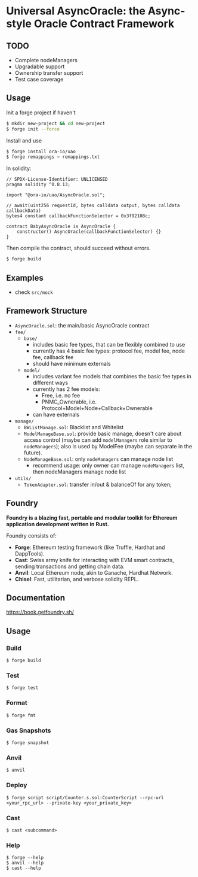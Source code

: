 # Universal AsyncOracle: the Async-style Oracle Contract Framework

## TODO
- Complete nodeManagers
- Upgradable support
- Ownership transfer support
- Test case coverage

## Usage

Init a forge project if haven't

```bash
$ mkdir new-project && cd new-project
$ forge init --force
```

Install and use

```bash
$ forge install ora-io/uao
$ forge remappings > remappings.txt
```

In solidity:

```solidity
// SPDX-License-Identifier: UNLICENSED
pragma solidity ^0.8.13;

import "@ora-io/uao/AsyncOracle.sol";

// await(uint256 requestId, bytes calldata output, bytes calldata callbackData)
bytes4 constant callbackFunctionSelector = 0x3f92108c;

contract BabyAsyncOracle is AsyncOracle {
    constructor() AsyncOracle(callbackFunctionSelector) {}
}
```

Then compile the contract, should succeed without errors.

```bash
$ forge build
```

## Examples
- check `src/mock`

## Framework Structure
- `AsyncOracle.sol`: the main/basic AsyncOracle contract
- `fee/`
  - `base/`
    - includes basic fee types, that can be flexibly combined to use
    - currently has 4 basic fee types: protocol fee, model fee, node fee, callback fee
    - should have minimum externals
  - `model/`
    - includes variant fee models that combines the basic fee types in different ways
    - currently has 2 fee models: 
      - Free, i.e. no fee
      - PNMC_Ownerable, i.e. Protocol+Model+Node+Callback+Ownerable
    - can have externals
- `manage/`
  - `BWListManage.sol`: Blacklist and Whitelist
  - `ModelManageBase.sol`: provide basic manage, doesn't care about access control (maybe can add `modelManagers` role similar to `nodeManagers`); also is used by ModelFee (maybe can separate in the future).
  - `NodeManageBase.sol`: only `nodeManagers` can manage node list
    - recommend usage: only owner can manage `nodeManagers` list, then nodeManagers manage node list
- `utils/`
  - `TokenAdapter.sol`: transfer in/out & balanceOf for any token;

## Foundry

**Foundry is a blazing fast, portable and modular toolkit for Ethereum application development written in Rust.**

Foundry consists of:

-   **Forge**: Ethereum testing framework (like Truffle, Hardhat and DappTools).
-   **Cast**: Swiss army knife for interacting with EVM smart contracts, sending transactions and getting chain data.
-   **Anvil**: Local Ethereum node, akin to Ganache, Hardhat Network.
-   **Chisel**: Fast, utilitarian, and verbose solidity REPL.

## Documentation

https://book.getfoundry.sh/

## Usage

### Build

```shell
$ forge build
```

### Test

```shell
$ forge test
```

### Format

```shell
$ forge fmt
```

### Gas Snapshots

```shell
$ forge snapshot
```

### Anvil

```shell
$ anvil
```

### Deploy

```shell
$ forge script script/Counter.s.sol:CounterScript --rpc-url <your_rpc_url> --private-key <your_private_key>
```

### Cast

```shell
$ cast <subcommand>
```

### Help

```shell
$ forge --help
$ anvil --help
$ cast --help
```
